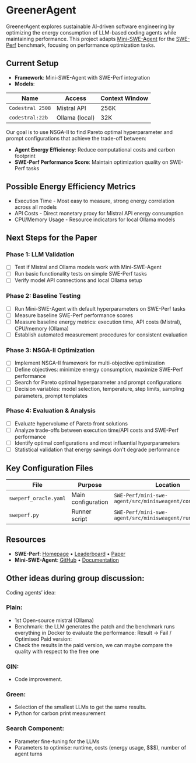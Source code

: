 # GreenerAgent

GreenerAgent explores sustainable AI-driven software engineering by optimizing the energy consumption of LLM-based coding agents while maintaining performance. This project adapts [Mini-SWE-Agent](https://github.com/SWE-agent/mini-swe-agent) for the [SWE-Perf](https://swe-perf.github.io/) benchmark, focusing on performance optimization tasks.

## Current Setup

- **Framework**: Mini-SWE-Agent with SWE-Perf integration
- **Models**:

| Name | Access | Context Window |
|------|---------|----------|
| `Codestral 2508` | Mistral API | 256K |
| `codestral:22b` | Ollama (local) | 32K |

Our goal is to use NSGA-II to find Pareto optimal hyperparameter and prompt configurations that achieve the trade-off between:
- **Agent Energy Efficiency**: Reduce computational costs and carbon footprint
- **SWE-Perf Performance Score**: Maintain optimization quality on SWE-Perf tasks

## Possible Energy Efficiency Metrics

- Execution Time - Most easy to measure, strong energy correlation across all models
- API Costs - Direct monetary proxy for Mistral API energy consumption
- CPU/Memory Usage - Resource indicators for local Ollama models

## Next Steps for the Paper

### Phase 1: LLM Validation
- [ ] Test if Mistral and Ollama models work with Mini-SWE-Agent
- [ ] Run basic functionality tests on simple SWE-Perf tasks
- [ ] Verify model API connections and local Ollama setup

### Phase 2: Baseline Testing
- [ ] Run Mini-SWE-Agent with default hyperparameters on SWE-Perf tasks
- [ ] Measure baseline SWE-Perf performance scores
- [ ] Measure baseline energy metrics: execution time, API costs (Mistral), CPU/memory (Ollama)
- [ ] Establish automated measurement procedures for consistent evaluation

### Phase 3: NSGA-II Optimization
- [ ] Implement NSGA-II framework for multi-objective optimization
- [ ] Define objectives: minimize energy consumption, maximize SWE-Perf performance
- [ ] Search for Pareto optimal hyperparameter and prompt configurations
- [ ] Decision variables: model selection, temperature, step limits, sampling parameters, prompt templates

### Phase 4: Evaluation & Analysis
- [ ] Evaluate hypervolume of Pareto front solutions
- [ ] Analyze trade-offs between execution time/API costs and SWE-Perf performance
- [ ] Identify optimal configurations and most influential hyperparameters
- [ ] Statistical validation that energy savings don't degrade performance

## Key Configuration Files

| File | Purpose | Location |
|------|---------|----------|
| `sweperf_oracle.yaml` | Main configuration | `SWE-Perf/mini-swe-agent/src/minisweagent/config/extra/` |
| `sweperf.py` | Runner script | `SWE-Perf/mini-swe-agent/src/minisweagent/run/extra/` |

## Resources
- **SWE-Perf**: [Homepage](https://swe-perf.github.io/) • [Leaderboard](https://swe-perf.github.io/leaderboard.html) • [Paper](https://arxiv.org/pdf/2507.12415)
- **Mini-SWE-Agent**: [GitHub](https://github.com/SWE-agent/mini-swe-agent) • [Documentation](https://mini-swe-agent.com) 

## Other ideas during group discussion:

Coding agents’ idea:
### Plain:
-	1st Open-source mistral (Ollama)
-	Benchmark: the LLM generates the patch and the benchmark runs everything in Docker to evaluate the performance: Result -> Fail / Optimised
Paid version:
-	Check the results in the paid version, we can maybe compare the quality with respect to the free one
### GIN:
-	Code improvement. 
### Green:
-	Selection of the smallest LLMs to get the same results.
-	Python for carbon print measurement
### Search Component:
-	Parameter fine-tuning for the LLMs
-	Parameters to optimise: runtime, costs (energy usage, $$$), number of agent turns 
